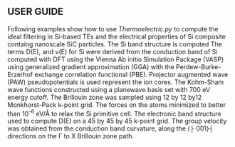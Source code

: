 ## USER GUIDE

Following examples show how to use *Thermoelectric.py* to compute the ideal filtering in Si-based TEs and the electrical properties of Si composite containg nanoscale SiC particles. The Si band structure is computed The terms D(E), and ν(E) for Si were derived from the conduction band of Si computed with DFT using the Vienna Ab initio Simulation Package (VASP) using generalized gradient approximation (GGA) with the Perdew-Burke-Erzerhof exchange correlation functional (PBE). Projector augmented wave (PAW) pseudopotentials is used represent the ion cores. The Kohm-Sham wave functions constructed using a planewave basis set with 700 eV energy cutoff. The Brillouin zone was sampled using 12 by 12 by12 Monkhorst-Pack k-point grid. The forces on the atoms minimized to better than 10<sup>-6</sup> eV/Å to relax the Si primitive cell. The electronic band structure used to compute D(E) on a 45 by 45 by 45 k-point grid. The group velocity was obtained from the conduction band curvature, along the ⟨├ 001⟩┤ directions on the Γ to X Brillouin zone path. 
